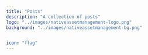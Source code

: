 ```yaml
---
title: "Posts"
description: "A collection of posts"
logo: "../images/nativeassetmanagement-logo.png"
background: "../images/nativeassetmanagement-bg.png"


icon: "flag"
---
```


